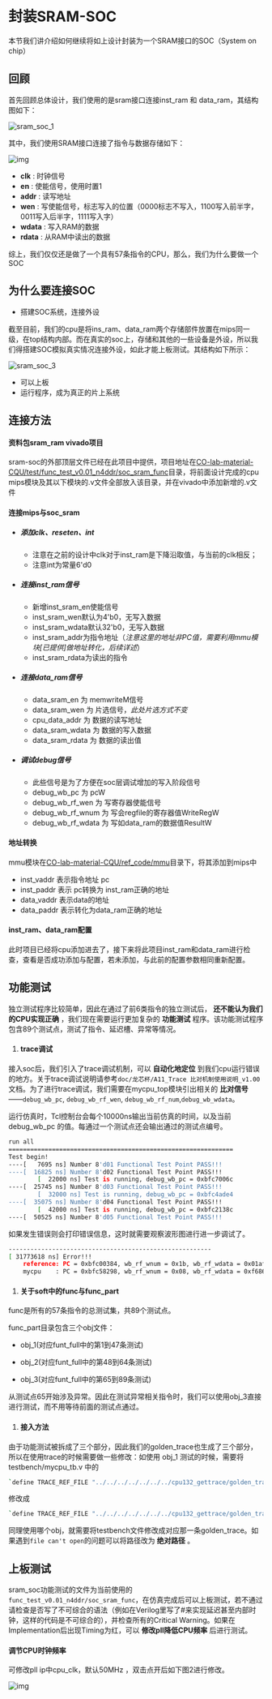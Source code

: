# 封装SRAM-SOC

本节我们讲介绍如何继续将如上设计封装为一个SRAM接口的SOC（System on chip）

## 回顾

首先回顾总体设计，我们使用的是sram接口连接inst_ram 和 data_ram，其结构图如下：

![sram_soc_1](../img/sram_soc_1.png)

其中，我们使用SRAM接口连接了指令与数据存储如下：

![img](../img/sram_soc_2.png)

-  **clk** : 时钟信号
-  **en** : 使能信号，使用时置1
-  **addr** : 读写地址
-  **wen** : 写使能信号，标志写入的位置（0000标志不写入，1100写入前半字，0011写入后半字，1111写入字）
-  **wdata** : 写入RAM的数据
-  **rdata** : 从RAM中读出的数据

综上，我们仅仅还是做了一个具有57条指令的CPU，那么，我们为什么要做一个SOC

## 为什么要连接SOC

- 搭建SOC系统，连接外设

截至目前，我们的cpu是将ins_ram、data_ram两个存储部件放置在mips同一级，在top结构内部。而在真实的soc上，存储和其他的一些设备是外设，所以我们得搭建SOC模拟真实情况连接外设，如此才能上板测试。其结构如下所示：

![sram_soc_3](../img/sram_soc_3.png)

- 可以上板
- 运行程序，成为真正的片上系统 

## 连接方法

#### 资料包sram_ram vivado项目

sram-soc的外部顶层文件已经在此项目中提供，项目地址在[CO-lab-material-CQU/test/func_test_v0.01_n4ddr/soc_sram_func](https://gitee.com/cyyself/CO-lab-material-CQU/tree/2021/test/func_test_v0.01_n4ddr/soc_sram_func)目录，将前面设计完成的cpu mips模块及其以下模块的.v文件全部放入该目录，并在vivado中添加新增的.v文件

#### 连接mips与soc_sram

- ##### 添加clk、reseten、int
    - 注意在之前的设计中clk对于inst_ram是下降沿取值，与当前的clk相反；
    - 注意int为常量6'd0 
- ##### 连接inst_ram信号
    - 新增inst_sram_en使能信号
    - inst_sram_wen默认为4'b0，无写入数据
    - inst_sram_wdata默认32'b0，无写入数据
    - inst_sram_addr为指令地址（*注意这里的地址非PC值，需要利用mmu模块[已提供]做地址转化，后续详述*）
    - inst_sram_rdata为读出的指令
- ##### 连接data_ram信号
    - data_sram_en 为 memwriteM信号
    - data_sram_wen 为 片选信号，*此处片选方式不变*
    - cpu_data_addr 为 数据的读写地址
    - data_sram_wdata 为 数据的写入数据
    - data_sram_rdata 为 数据的读出值
- ##### 调试debug信号
    - 此些信号是为了方便在soc层调试增加的写入阶段信号
    - debug_wb_pc 为 pcW
    - debug_wb_rf_wen 为 写寄存器使能信号
    - debug_wb_rf_wnum 为 写会regfile的寄存器值WriteRegW
    - debug_wb_rf_wdata 为 写如data_ram的数据值ResultW

#### 地址转换

mmu模块在[CO-lab-material-CQU/ref_code/mmu](https://gitee.com/cyyself/CO-lab-material-CQU/tree/2021/ref_code/mmu)目录下，将其添加到mips中

- inst_vaddr 表示指令地址 pc
- inst_paddr 表示 pc转换为 inst_ram正确的地址
- data_vaddr 表示data的地址
- data_paddr 表示转化为data_ram正确的地址

#### inst_ram、data_ram配置

此时项目已经将cpu添加进去了，接下来将此项目inst_ram和data_ram进行检查，查看是否成功添加与配置，若未添加，与此前的配置参数相同重新配置。

## 功能测试

独立测试程序比较简单，因此在通过了前6类指令的独立测试后， **还不能认为我们的CPU实现正确** ，我们现在需要运行更加复杂的 **功能测试** 程序。该功能测试程序包含89个测试点，测试了指令、延迟槽、异常等情况。

1. #### trace调试

接入soc后，我们引入了trace调试机制，可以 **自动化地定位** 到我们cpu运行错误的地方。关于trace调试说明请参考`doc/龙芯杯/A11_Trace 比对机制使用说明_v1.00`文档。为了进行trace调试，我们需要在mycpu_top模块引出相关的 **比对信号** ——`debug_wb_pc`, `debug_wb_rf_wen`, `debug_wb_rf_num`,`debug_wb_wdata`。

运行仿真时，Tcl控制台会每个10000ns输出当前仿真的时间，以及当前 debug_wb_pc 的值。每通过一个测试点还会输出通过的测试点编号。

```Bash
run all
==============================================================
Test begin!
----[   7695 ns] Number 8'd01 Functional Test Point PASS!!!
----[  16825 ns] Number 8'd02 Functional Test Point PASS!!!
        [  22000 ns] Test is running, debug_wb_pc = 0xbfc7006c
----[  25745 ns] Number 8'd03 Functional Test Point PASS!!!
        [  32000 ns] Test is running, debug_wb_pc = 0xbfc4ade4
----[  35075 ns] Number 8'd04 Functional Test Point PASS!!!
        [  42000 ns] Test is running, debug_wb_pc = 0xbfc2138c
----[  50525 ns] Number 8'd05 Functional Test Point PASS!!!
```

如果发生错误则会打印错误信息，这时就需要观察波形图进行进一步调试了。

```Bash
--------------------------------------------------------
[ 31773618 ns] Error!!!
    reference: PC = 0xbfc00384, wb_rf_wnum = 0x1b, wb_rf_wdata = 0x01af5435
    mycpu    : PC = 0xbfc58298, wb_rf_wnum = 0x08, wb_rf_wdata = 0xf6865a84
```

1. #### 关于soft中的func与func_part

func是所有的57条指令的总测试集，共89个测试点。

func_part目录包含三个obj文件：

- obj_1(对应funt_full中的第1到47条测试)

- obj_2(对应funt_full中的第48到64条测试)

- obj_3(对应funt_full中的第65到89条测试)

从测试点65开始涉及异常。因此在测试异常相关指令时，我们可以使用obj_3直接进行测试，而不用等待前面的测试点通过。

1. #### 接入方法

由于功能测试被拆成了三个部分，因此我们的golden_trace也生成了三个部分，所以在使用trace的时候需要做一些修改：如使用 obj_1 测试的时候，需要将 testbench/mycpu_tb.v 中的

```Bash
`define TRACE_REF_FILE "../../../../../../../cpu132_gettrace/golden_trace.txt
```

修改成

```Bash
`define TRACE_REF_FILE "../../../../../../../cpu132_gettrace/golden_trace_1.txt
```

同理使用哪个obj，就需要将testbench文件修改成对应那一条golden_trace。如果遇到`file can't open`的问题可以将路径改为 **绝对路径** 。

## 上板测试

sram_soc功能测试的文件为当前使用的`func_test_v0.01_n4ddr/soc_sram_func`，在仿真完成后可以上板测试，若不通过请检查是否写了不可综合的语法（例如在Verilog里写了#来实现延迟甚至内部时钟，这样的代码是不可综合的），并检查所有的Critical Warning。如果在Implementation后出现Timing为红，可以 **修改pll降低CPU频率** 后进行测试。

#### 调节CPU时钟频率 

可修改pll ip中cpu_clk，默认50MHz ，双击点开后如下图2进行修改。

![img](../img/sram_soc_4.png)